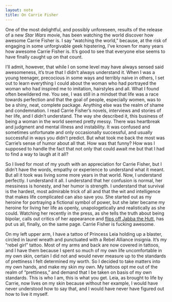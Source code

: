 ```yaml
---
layout: note
title: On Carrie Fisher
---
```


One of the most delightful, and possibly unforeseen, results of the release of a new _Star Wars_ movie, has been watching the world discover how awesome Carrie Fisher is. I say “watching the world,” because, at the risk of engaging in some unforgivable geek hipstering, I’ve known for many years how awesome Carrie Fisher is. It’s good to see that everyone else seems to have finally caught up on that count.

I’ll admit, however, that while I on some level may have always sensed said awesomeness, it’s true that I didn’t always understand it. When I was a young teenager, precocious in some ways and terribly naive in others, I set out to learn everything I could about the woman who had portrayed the woman who had inspired me to imitation, hairstyles and all. What I found often bewildered me. You see, I was still in a mindset that life was a race towards perfection and that the goal of people, especially women, was to be a shiny, neat, complete package. Anything else was the realm of shame and condemnation. I read Carrie Fisher’s novels, interviews and stories of her life, and I didn’t understand. The way she described it, this business of being a woman in the world seemed pretty messy. There was heartbreak and judgment and mental illness and instability. It was confused and sometimes unfortunate and only occasionally successful, and usually successful in ways you didn’t predict. But what took me back the most was Carrie’s sense of humor about all that. How was that funny? How was I supposed to handle the fact that not only that could await me but that I had to find a way to laugh at it all?

So I lived for most of my youth with an appreciation for Carrie Fisher, but I didn’t have the words, empathy or experience to understand what it meant. But all it took was living some more years in that world. Now, I understand perfectly. I understand it all. I understand that her confusion is normal, her messiness is honesty, and her humor is strength. I understand that survival is the hardest, most admirable trick of all and that the wit and intelligence that makes life complicated can also save you. She started out as my heroine for portraying a fictional symbol of power, but she later became my heroine for living her life as openly, unapologetically and realistically as she could. Watching her recently in the press, as she tells the truth about being bipolar, calls out critics of her appearance and [flips off Jabba the Hutt](https://twitter.com/carrieffisher/status/674739723093454848/photo/1), has put us all, finally, on the same page. Carrie Fisher is fucking awesome.

On my left upper arm, I have a tattoo of Princess Leia holding up a blaster, circled in laurel wreath and punctuated with a Rebel Alliance insignia. It’s my “rebel girl” tattoo. Most of my arms and back are now covered in tattoos, and I have them because I spent so much of my own life uncomfortable in my own skin, certain I did not and would never measure up to the standards of prettiness I felt determined my worth. So I decided to take matters into my own hands, and make my skin my own. My tattoos opt me out of the realm of “prettiness,” and demand that I be taken on basis of my own standards. This is who I am, this is what you get. Leia, as brought to life by Carrie, now lives on my skin because without her example, I would have never understood how to say that, and I would have never have figured out how to live it myself.
